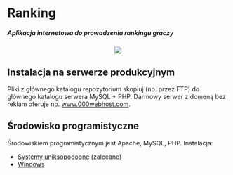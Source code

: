 # Ranking
##### Aplikacja internetowa do prowadzenia rankingu graczy

<p align="center">
  <img src=http://i.imgur.com/GeSiUis.png>
</p>

## Instalacja na serwerze produkcyjnym

Pliki z głównego katalogu repozytorium skopiuj (np. przez FTP) do głównego katalogu serwera MySQL + PHP. 
Darmowy serwer z domeną bez reklam oferuje np. www.000webhost.com.

## Środowisko programistyczne

Środowiskiem programistycznym jest Apache, MySQL, PHP. Instalacja:
- [Systemy uniksopodobne](https://www.digitalocean.com/community/tutorials/how-to-install-linux-apache-mysql-php-lamp-stack-on-ubuntu) (zalecane)
- [Windows](http://www.php-fusion.pl/articles.php?article_id=46&rowstart=1)
